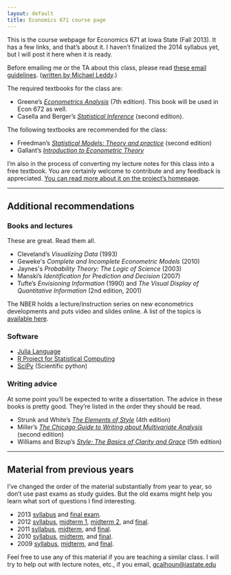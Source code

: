 ```yaml
---
layout: default
title: Economics 671 course page
---
```


[leddy]: http://mleddy.blogspot.com/2005/01/how-to-e-mail-professor.html

This is the course webpage for Economics 671 at Iowa State (Fall
2013). It has a few links, and that’s about it.  I haven’t finalized
the 2014 syllabus yet, but I will post it here when it is ready.

Before emailing me or the TA about this class, please read [these
email guidelines](/dl/email).
([written by Michael Leddy][leddy].)

The required textbooks for the class are:

* Greene’s *[Econometrics Analysis][]* (7th edition). This book will be used in Econ 672 as well.
* Casella and Berger’s *[Statistical Inference][]* (second edition).

The following textbooks are recommended for the class:

[Econometrics Analysis]: http://www.amazon.com/Econometric-Analysis-Edition-William-Greene/dp/0131395386
[Statistical Inference]: www.amazon.com/Statistical-Inference-George-Casella/dp/0534243126

* Freedman’s *[Statistical Models: Theory and practice][]* (second edition)
* Gallant’s *[Introduction to Econometric Theory][]*

[Statistical Models: Theory and practice]: www.amazon.com/Statistical-Models-Practice-David-Freedman/dp/0521743850
[Introduction to Econometric Theory]: www.amazon.com/Introduction-Econometric-Theory-Ronald-Gallant/dp/0691016453

I’m also in the process of converting my lecture notes for this class
into a free textbook.  You are certainly welcome to contribute and any
feedback is appreciated. [You can read more about it on the project’s
homepage](http://www.econometricslibrary.com/core).

<hr />

Additional recommendations
--------------------------

### Books and lectures

These are great. Read them all.

* Cleveland’s *Visualizing Data* (1993)
* Geweke's *Complete and Incomplete Econometric Models* (2010)
* Jaynes's *Probability Theory: The Logic of Science* (2003)
* Manski’s *Identification for Prediction and Decision* (2007)
* Tufte’s *Envisioning Information* (1990) and *The Visual Display of
  Quantitative Information* (2nd edition, 2001)

The NBER holds a lecture/instruction series on new econometrics
developments and puts video and slides online. A list of the topics is
[available here](http://www.nber.org/SI_econometrics_lectures.html).

### Software

* [Julia Language](http://julialang.org/)
* [R Project for Statistical Computing](http://www.r-project.org)
* [SciPy](http://www.scipy.org/) (Scientific python)

### Writing advice

At some point you’ll be expected to write a dissertation. The advice
in these books is pretty good. They’re listed in the order they should
be read.

* Strunk and White’s *[The Elements of Style][]* (4th edition)
* Miller’s *[The Chicago Guide to Writing about Multivariate Analysis][]*
  (second edition)
* Williams and Bizup’s *[Style: The Basics of Clarity and Grace][]*
  (5th edition)

[The Elements of Style]: www.amazon.com/The-Elements-Style-Fourth-Edition/dp/020530902X
[The Chicago Guide to Writing about Multivariate Analysis]: www.amazon.com/Chicago-Writing-Multivariate-Analysis-Publishing/dp/0226527875
[Style: The Basics of Clarity and Grace]: www.amazon.com/Style-Basics-Clarity-Grace-5th/dp/0321953304

<hr />

Material from previous years
----------------------------

I’ve changed the order of the material substantially from year to year,
so don’t use past exams as study guides. But the old exams might help
you learn what sort of questions I find interesting.

* 2013 [syllabus](syllabus-2013) and [final exam](test-final-2013.pdf).
* 2012 [syllabus](syllabus-2012),
  [midterm 1](test1-2012.pdf),
  [midterm 2](test2-2012.pdf), and
  [final](test-final-2012.pdf).
* 2011 [syllabus](syllabus-2011.pdf),
  [midterm](test1-2011.pdf), and
  [final](test-final-2011.pdf).
* 2010 [syllabus](syllabus-2010.pdf),
  [midterm](test1-2010.pdf), and
  [final](test-final2010.pdf).
* 2009 [syllabus](syllabus-2009.pdf),
  [midterm](test1-2009.pdf), and
  [final](test-final-2009.pdf).

Feel free to use any of this material if you are teaching a similar
class. I will try to help out with lecture notes, etc., if you
email, <gcalhoun@iastate.edu>

[CC]: http://creativecommons.org/licenses/by-sa/3.0/
